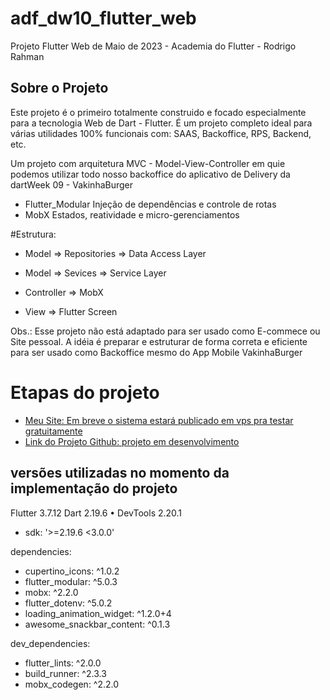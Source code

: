 # adf_dw10_flutter_web

Projeto Flutter Web de Maio de 2023 - Academia do Flutter - Rodrigo Rahman

## Sobre o Projeto

Este projeto é o primeiro totalmente construido e focado especialmente para a tecnologia Web de Dart - Flutter.
É um projeto completo ideal para várias utilidades 100% funcionais com: SAAS, Backoffice, RPS, Backend, etc.

Um projeto com arquitetura MVC - Model-View-Controller em quie podemos utilizar todo nosso backoffice do aplicativo de Delivery da dartWeek 09 - VakinhaBurger

- Flutter_Modular
Injeção de dependências e controle de rotas
- MobX
Estados, reatividade e micro-gerenciamentos


#Estrutura:

- Model => Repositories => Data Access Layer
- Model => Sevices => Service Layer

- Controller => MobX
 
- View => Flutter Screen


Obs.: Esse projeto não está adaptado para ser usado como E-commece ou Site pessoal. A idéia é preparar e estruturar de forma correta e eficiente para ser usado como Backoffice mesmo do App Mobile VakinhaBurger

# Etapas do projeto

- [Meu Site: Em breve o sistema estará publicado em vps pra testar gratuitamente](https://www.elcicomp.com)
- [Link do Projeto Github: projeto em desenvolvimento](https://github.com/ElcioLS/adf_dw10_flutter_web)

## versões utilizadas no momento da implementação do projeto


Flutter 3.7.12 
Dart 2.19.6 • DevTools 2.20.1
  
- sdk: '>=2.19.6 <3.0.0'

dependencies:
- cupertino_icons: ^1.0.2
- flutter_modular: ^5.0.3
- mobx: ^2.2.0
- flutter_dotenv: ^5.0.2
- loading_animation_widget: ^1.2.0+4
- awesome_snackbar_content: ^0.1.3


dev_dependencies:
- flutter_lints: ^2.0.0
- build_runner: ^2.3.3
- mobx_codegen: ^2.2.0
